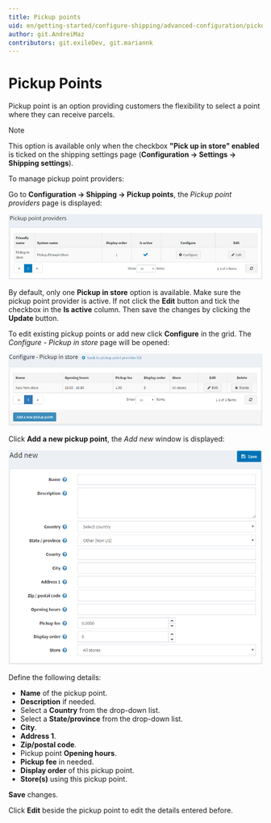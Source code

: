 ```yaml
---
title: Pickup points
uid: en/getting-started/configure-shipping/advanced-configuration/pickup-points
author: git.AndreiMaz
contributors: git.exileDev, git.mariannk
---
```


# Pickup Points

Pickup point is an option providing customers the flexibility to select a point where they can receive parcels.

> [!NOTE]
> 
> This option is available only when the checkbox **"Pick up in store" enabled** is ticked on the shipping settings page (**Configuration → Settings → Shipping settings**).

To manage pickup point providers:

Go to **Configuration → Shipping → Pickup points**, the *Pickup point providers* page is displayed:

![Pickup point providers](_static/pickup-points/pickup-point-providers.jpg)

By default, only one **Pickup in store** option is available. Make sure the pickup point provider is active. If not click the **Edit** button and tick the checkbox in the **Is active** column. Then save the changes by clicking the **Update** button.

To edit existing pickup points or add new click **Configure** in the grid. The *Configure - Pickup in store* page will be opened:

![Pickup point configure](_static/pickup-points/pickup-in-store-configure.png)

Click **Add a new pickup point**, the *Add new* window is displayed:

![New pickup point](_static/pickup-points/pickup-point-add-new.png)

Define the following details:

* **Name** of the pickup point.
* **Description** if needed.
* Select a **Country** from the drop-down list.
* Select a **State/province** from the drop-down list.
* **City**.
* **Address 1**.
* **Zip/postal code**.
* Pickup point **Opening hours**.
* **Pickup fee** in needed.
* **Display order** of this pickup point.
* **Store(s)** using this pickup point.

**Save** changes.

Click **Edit** beside the pickup point to edit the details entered before.